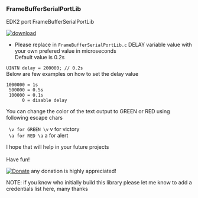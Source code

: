 ### FrameBufferSerialPortLib
EDK2 port FrameBufferSerialPortLib


[![download](https://img.shields.io/github/downloads/serdeliuk/FrameBufferSerialPortLib/total)](https://github.com/serdeliuk/FrameBufferSerialPortLib/releases/download/2/FrameBufferSerialPortLib.2.zip)

- Please replace in `FrameBufferSerialPortLib.c` DELAY variable value with your own prefered value in microseconds
<br>Default value is 0.2s

`UINTN delay = 200000; // 0.2s`
<br> Below are few examples on how to set the delay value
```
1000000 = 1s
 500000 = 0.5s
 100000 = 0.1s
      0 = disable delay
```

You can change the color of the text output to GREEN or RED using following escape chars

` \v for GREEN \v` v for victory <br>
` \a for RED \a` a for alert 

I hope that will help in your future projects<br><br>
Have fun!

[![Donate](https://img.shields.io/badge/Donate-PayPal-green.svg)](https://paypal.me/serdeliuk) any donation is highly appreciated!

NOTE: if you know who initially build this library please let me know to add a credentials list here, many thanks
